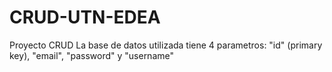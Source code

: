 # CRUD-UTN-EDEA
Proyecto CRUD
La base de datos utilizada tiene 4 parametros: "id" (primary key), "email", "password" y "username"
